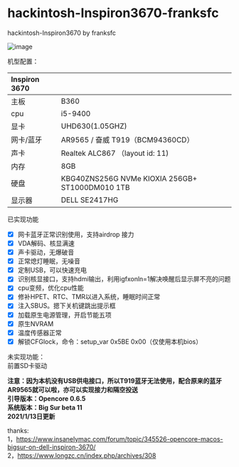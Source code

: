 # hackintosh-Inspiron3670-franksfc
hackintosh-Inspiron3670 by franksfc

![image](https://github.com/franksfc/hackintosh-Inspiron3670-franksfc/blob/master/preview.png)

机型配置：

| Inspiron 3670 |                                                 |
| :------------ | ----------------------------------------------- |
| 主板          | B360                                            |
| cpu           | i5-9400                                         |
| 显卡          | UHD630(1.05GHZ)                                  |
| 网卡/蓝牙     | AR9565 / 奋威 T919（BCM94360CD）                |
| 声卡          | Realtek ALC867 （layout id: 11)                 |
| 内存          | 8GB                                             |
| 硬盘          | KBG40ZNS256G NVMe KIOXIA 256GB+ ST1000DM010 1TB |
| 显示器        | DELL SE2417HG                                   |

已实现功能
- [x] 网卡蓝牙正常识别使用，支持airdrop 接力
- [x] VDA解码、核显满速
- [x] 声卡驱动，无爆破音
- [x] 正常熄灯睡眠，无噪音
- [x] 定制USB，可以快速充电
- [x] 识别核显接口，支持hdmi输出，利用igfxonln=1解决唤醒后显示屏不亮的问题
- [x] cpu变频，优化cpu性能
- [x] 修补HPET、RTC、TMR以进入系统，睡眠时间正常
- [x] 注入SBUS。摁下关机键跳出提示框
- [x] 加载原生电源管理，开启节能五项
- [x] 原生NVRAM
- [x] 温度传感器正常
- [x] 解锁CFGlock，命令：setup_var 0x5BE 0x00（仅使用本机bios）

未实现功能：  
前置SD卡驱动

**注意：因为本机没有USB供电接口，所以T919蓝牙无法使用，配合原来的蓝牙AR9565就可以啦，亦可以实现接力和隔空投送**  
**引导版本：Opencore 0.6.5**   
**系统版本：Big Sur beta 11**   
**2021/1/13日更新**   

thanks:  
1，https://www.insanelymac.com/forum/topic/345526-opencore-macos-bigsur-on-dell-inspiron-3670/   
2，https://www.longzc.cn/index.php/archives/308    
